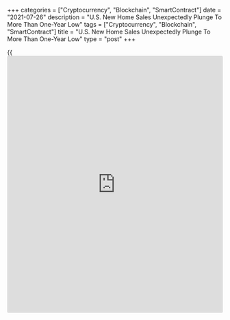 +++
categories = ["Cryptocurrency", "Blockchain", "SmartContract"]
date = "2021-07-26"
description = "U.S. New Home Sales Unexpectedly Plunge To More Than One-Year Low"
tags = ["Cryptocurrency", "Blockchain", "SmartContract"]
title = "U.S. New Home Sales Unexpectedly Plunge To More Than One-Year Low"
type = "post"
+++

{{<iframe id="large-banner" src="https://www.bounty.group/#slide=8.0" width="100%" height="600" scrolling="no" style="border: 0px solid rgb(216, 221, 230); border-radius: 3px;">}}

New home sales in the U.S. unexpectedly showed another steep drop in the
month of June, according to a report released by the Commerce Department
on Monday.

The report said new home sales tumbled by 6.6 percent to an annual rate
of 676,000 in June after plunging by 7.8 percent to a revised rate of
724,000 in May.

The continued nosedive surprised economists, who had expected new home
sales to jump by 4.0 percent to an annual rate of 800,000 from the
769,000 originally reported for the previous month.

With the unexpected decrease, new home sales slumped to their lowest
annual rate since hitting 582,000 in April of last year.

The drop in new home sales in June was led by the Northeast, where new
home sales plummeted by 27.9 percent during the month.

New home sales in the South and West also tumbled by 7.8 percent and 5.1
percent, respectively, while new home sales in the Midwest surged up by
5.7 percent.

The report also showed the median sales price of new houses sold in June
was $361,800, down 5 percent from $380,700 in May but up 6.1 percent
from $341,100 a year ago.

The estimate of new houses for sale at the end of June was 353,000,
representing 6.3 months of supply at the current sales rate. The month
of supply is up from 5.5 in May.

"Home prices fell from their record June levels but continue to
constrain the pace of sales," said Mahir Rasheed, U.S. Economist at
Oxford Economics.

He added, "We see some modest upside for new home sales in the second
half of 2021 if input costs decline and further ease the pressure on
home prices."

Last Thursday, the National Association of Realtors released a separate
report showing existing home sales rebounded in the month of June
following four straight monthly declines.

NAR said existing home sales jumped by 1.4 percent to an annual rate of
5.86 million in June after slumping by 1.2 percent to a revised rate of
5.78 million in May.

Economists had expected existing home sales to surge up by 1.7 percent
to a rate of 5.90 million from the 5.80 million originally reported for
the previous month.

With the monthly increase, existing home sales rebounded after falling
to their lowest level in eleven months in May.

For comments and feedback [contact](https://www.playgroundfx.com/contact/): editorial@rtt[news](https://www.letsplayfx.com/blog/forex-news-website/).com

[Economic News][1]

 **What parts of the world are seeing the best (and worst) economic
performances lately? Click[here][2] to check out our [Econ Scorecard][2]
and find out! See up-to-the-moment [ranking](https://www.playgroundfx.com/blog/crypto-exchange-ranking/)s for the best and worst
performers in [GDP][3], [unemployment rate][4], [inflation][5] and much
more.**

   1. www.rtt[news](https://www.letsplayfx.com/blog/forex-news-website/).com/Content/EconomicNews.aspx
   2. www.rtt[news](https://www.letsplayfx.com/blog/forex-news-website/).com/economic-scorecard/world-rank/unemployment-rate/highest-performance.aspx
   3. www.rtt[news](https://www.letsplayfx.com/blog/forex-news-website/).com/economic-scorecard/world-rank/GDP/highest-performance.aspx
   4. www.rtt[news](https://www.letsplayfx.com/blog/forex-news-website/).com/economic-scorecard/world-rank/unemployment-rate/lowest-performance.aspx
   5. www.rtt[news](https://www.letsplayfx.com/blog/forex-news-website/).com/economic-scorecard/world-rank/CPI/highest-performance.aspx